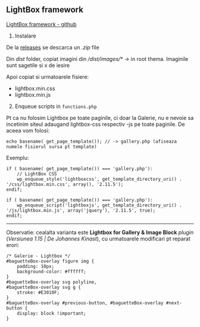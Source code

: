 ## LightBox framework

[LightBox framework - github](https://lokeshdhakar.com/projects/lightbox2/)


1. Instalare

De la [releases](https://github.com/lokesh/lightbox2/releases) se descarca un *.zip* file

Din *dist* folder, copiat imagini din */dist/images/** -> in root thema.
Imaginile sunt sagetile si x de iesire

Apoi copiat si urmatoarele fisiere:
- lightbox.min.css
- lightbox.min.js

2. Enqueue scripts in `functions.php`

Pt ca nu folosim Lightbox pe toate paginile, ci doar la Galerie, nu e nevoie sa incetinim siteul adaugand lightbox-css respectiv -js pe toate paginile.
De aceea vom folosi:

```
echo basename( get_page_template()); // -> gallery.php (afiseaza numele fisierul sursa pt template)
```

Exemplu:

```
if ( basename( get_page_template()) === 'gallery.php'):
    // LightBox CSS
    wp_enqueue_style('lightboxcss', get_template_directory_uri() . '/css/lightbox.min.css', array(), '2.11.5');
endif;

if ( basename( get_page_template()) === 'gallery.php'):
    wp_enqueue_script('lightboxjs', get_template_directory_uri() . '/js/lightbox.min.js', array('jquery'), '2.11.5', true);
endif;
```


<hr>

Observatie:
cealalta varianta este **Lightbox for Gallery & Image Block** *plugin* (*Versiunea 1.15 | De Johannes Kinast*), cu urmatoarele modificari pt reparat erori:

```
/* Galerie - Lightbox */
#baguetteBox-overlay figure img {
	padding: 10px;
	background-color: #ffffff;
}
#baguetteBox-overlay svg polyline,
#baguetteBox-overlay svg g {
	stroke: #E3010F;
}
#baguetteBox-overlay #previous-button, #baguetteBox-overlay #next-button {
	display: block !important;
}
```